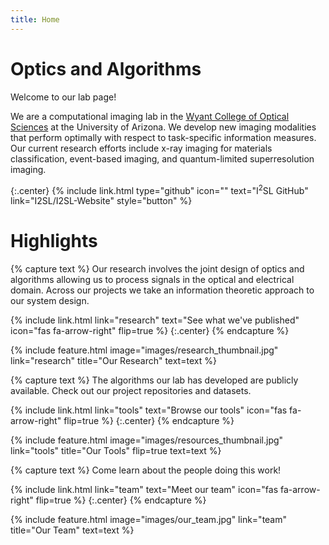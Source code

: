 ```yaml
---
title: Home
---
```


# Optics and Algorithms

Welcome to our lab page!

We are a computational imaging lab in the [Wyant College of Optical Sciences](https://www.optics.arizona.edu/) at the University of Arizona. We develop new imaging modalities that perform optimally with respect to task-specific information measures. Our current research efforts include x-ray imaging for materials classification, event-based imaging, and quantum-limited superresolution imaging.

{:.center}
{%
  include link.html
  type="github"
  icon=""
  text="I<sup>2</sup>SL GitHub"
  link="I2SL/I2SL-Website"
  style="button"
%}

# Highlights

{% capture text %}
Our research involves the joint design of optics and algorithms allowing us to process signals in the optical and electrical domain.
Across our projects we take an information theoretic approach to our system design.

{%
  include link.html
  link="research"
  text="See what we've published"
  icon="fas fa-arrow-right"
  flip=true
%}
{:.center}
{% endcapture %}

{%
  include feature.html
  image="images/research_thumbnail.jpg"
  link="research"
  title="Our Research"
  text=text
%}

{% capture text %}
The algorithms our lab has developed are publicly available. Check out our
project repositories and datasets.

{%
  include link.html
  link="tools"
  text="Browse our tools"
  icon="fas fa-arrow-right"
  flip=true
%}
{:.center}
{% endcapture %}

{%
  include feature.html
  image="images/resources_thumbnail.jpg"
  link="tools"
  title="Our Tools"
  flip=true
  text=text
%}

{% capture text %}
Come learn about the people doing this work!

{%
  include link.html
  link="team"
  text="Meet our team"
  icon="fas fa-arrow-right"
  flip=true
%}
{:.center}
{% endcapture %}

{%
  include feature.html
  image="images/our_team.jpg"
  link="team"
  title="Our Team"
  text=text
%}
